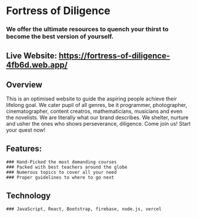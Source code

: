 # Fortress of Diligence
### We offer the ultimate resources to quench your thirst to become the best version of yourself. 
## Live Website: https://fortress-of-diligence-4fb6d.web.app/

## Overview
 This is an optimised website to guide the aspiring people achieve their lifelong goal. We cater pupil of all genres, be it programmer, photographer, cinematographer, content creatros, mathematicians, musicians and even the novelists. We are literally what our brand describes. We shelter, nurture and usher the ones who shows perseverance, diligence. Come join us! Start your quest now!

## Features:
    ### Hand-Picked the most demanding courses
    ### Packed with best teachers around the globe
    ### Numerous topics to cover all your need
    ### Proper guidelines to where to go next 

## Technology
    ### JavaScript, React, Bootstrap, firebase, node.js, vercel
